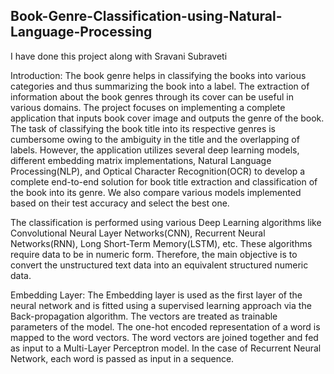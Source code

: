 ## Book-Genre-Classification-using-Natural-Language-Processing 
I have done this project along with Sravani Subraveti

Introduction: The book genre helps in classifying the books into various categories and thus summarizing the book into a label. The extraction of information about the book genres through its cover can be useful in various domains. The project focuses on implementing a complete application that inputs book cover image and outputs the genre of the book. The task of classifying the book title into its respective genres is cumbersome owing to the ambiguity in the title and the overlapping of labels. However, the application utilizes several deep learning models, different embedding matrix implementations, Natural Language Processing(NLP), and Optical Character Recognition(OCR) to develop a complete end-to-end solution for book title extraction and classification of the book into its genre. We also compare various models implemented based on their test accuracy and select the best one.

The classification is performed using various Deep Learning algorithms like Convolutional Neural Layer Networks(CNN), Recurrent Neural Networks(RNN), Long Short-Term Memory(LSTM), etc. These algorithms require data to be in numeric form. Therefore, the main objective is to convert the unstructured text data into an equivalent structured numeric data.

Embedding Layer: The Embedding layer is used as the first layer of the neural network and is fitted using a supervised learning approach via the Back-propagation algorithm. The vectors are treated as trainable parameters of the model. The one-hot encoded representation of a word is mapped to the word vectors. The word vectors are joined together and fed as input to a Multi-Layer Perceptron model. In the case of Recurrent Neural Network, each word is passed as input in a sequence.
